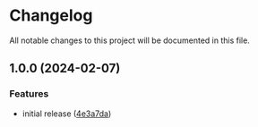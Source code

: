 # Changelog

All notable changes to this project will be documented in this file.

## 1.0.0 (2024-02-07)


### Features

* initial release ([4e3a7da](https://github.com/finisterra-io/terraform-aws-sns/commit/4e3a7dab061c3b469f82006bd8d1b9458a8e7f27))

